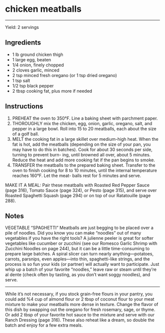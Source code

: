 # chicken meatballs
---
Yield: 2 servings

## Ingredients
- 1 lb ground chicken thigh
- 1 large egg, beaten
- 1/4 onion, finely chopped
- 2 cloves garlic, minced
- 2 tsp minced fresh oregano (or 1 tsp dried oregano)
- 1 tsp salt
- 1/2 tsp black pepper
- 2 tbsp cooking fat, plus more if needed

## Instructions
1. PREHEAT the oven to 350°F. Line a baking sheet with
parchment paper.
2. THOROUGHLY mix the chicken, egg, onion, garlic,
oregano, salt, and pepper in a large bowl. Roll into 15 to 20
meatballs, each about the size of a golf ball.
3. MELT the cooking fat in a large skillet over medium-high
heat. When the fat is hot, add the meatballs (depending on
the size of your pan, you may have to do this in batches).
Cook for about 30 seconds per side, turning to prevent burn-
ing, until browned all over, about 5 minutes. Reduce the heat
and add more cooking fat if the pan begins to smoke.
4. TRANSFER the meatballs to the prepared baking sheet.
Transfer to the oven to finish cooking for 8 to 10 minutes,
until the internal temperature reaches 160°F. Let the meat-
balls rest for 5 minutes and serve.

MAKE IT A MEAL: Pair these meatballs with Roasted
Red Pepper Sauce (page 316), Tomato Sauce (page 324), or
Pesto (page 315), and serve over Roasted Spaghetti Squash
(page 294) or on top of our Ratatouille (page 288).

## Notes

VEGETABLE “SPAGHETTI” Meatballs are just begging to
be placed over a pile of noodles. Did you know you can make
“noodles” out of many vegetables if you have the right tools?
A julienne peeler is great for softer vegetables like cucumber
or zucchini (see our Romesco Garlic Shrimp with Zucchini
Noodles on page 244), but it can be a little time-consuming
to prepare large batches. A spiral slicer can turn nearly
anything—potatoes, carrots, parsnips, even apples—into thin,
spaghetti-like strings, and the process is so fun your kids
(or partner) will actually want to participate. Just whip up
a batch of your favorite “noodles,” leave raw or steam until
they’re al dente (check often by tasting, as you don’t want
soggy noodles), and serve.

---

While it’s not necessary, if you stock
grain-free flours in your pantry, you could
add %4 cup of almond flour or
2 tbsp of coconut flour to your
meat mixture to make your meatballs
more dense in texture. Change the flavor
of this dish by swapping out the oregano
for fresh rosemary, sage, or thyme. Or
add 2 tbsp of your favorite hot
sauce to the mixture and serve with
our Ranch Dressing (page 316). These
also reheat like a dream, so double the
batch and enjoy for a few extra meals.
